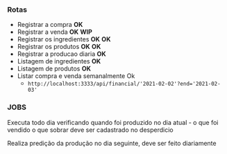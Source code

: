 ### Rotas

- Registrar a compra **OK**
- Registrar a venda **OK** **WIP**
- Registrar os ingredientes **OK** **OK**
- Registrar os produtos **OK** **OK**
- Registrar a producao diaria **OK**
- Listagem de ingredientes **OK**
- Listagem de produtos **OK**
- Listar compra e venda semanalmente Ok 
  - `http://localhost:3333/api/financial/'2021-02-02'?end='2021-02-03'`

### JOBS

Executa todo dia verificando quando foi produzido no dia atual - o que foi vendido o que sobrar deve ser cadastrado no desperdicio

Realiza predição da produção no dia seguinte, deve ser feito diariamente